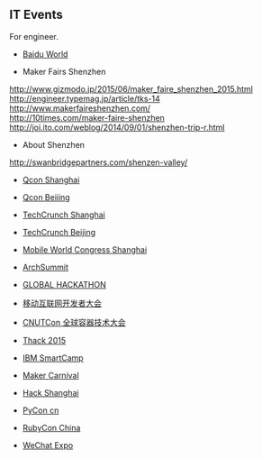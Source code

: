 ## IT Events

For engineer.


- [Baidu World](http://baiduworld.baidu.com/)

- Maker Fairs Shenzhen

http://www.gizmodo.jp/2015/06/maker_faire_shenzhen_2015.html <BR>
http://engineer.typemag.jp/article/tks-14 <BR>
http://www.makerfaireshenzhen.com/ <BR>
http://10times.com/maker-faire-shenzhen <BR>
http://joi.ito.com/weblog/2014/09/01/shenzhen-trip-r.html <BR>


- About Shenzhen

http://swanbridgepartners.com/shenzen-valley/


- [Qcon Shanghai](http://2015.qconshanghai.com/)

- [Qcon Beijing](http://www.qconbeijing.com/)

- [TechCrunch Shanghai](http://tc-shanghai-2015.technode.com/)

- [TechCrunch Beijing](http://tc.technode.com/)

- [Mobile World Congress Shanghai](http://www.mwcshanghai.com/)

- [ArchSummit](http://sz2015.archsummit.com/)

- [GLOBAL HACKATHON](http://ihackathon.org/)

- [移动互联网开发者大会](http://wot.51cto.com/2015mobile/)

- [CNUTCon 全球容器技术大会](http://s0l9knm2.eventdove.com/event/103627/page/41976)

- [Thack 2015](http://event.traveldaily.cn/thack2015)

- [IBM SmartCamp](http://www.ibm.com/developerworks/cn/gep/smartcamp.html)

- [Maker Carnival](http://www.shanghaimakercarnival.com/)

- [Hack Shanghai](http://www.hackshanghai.com/)

- [PyCon cn](http://www.pychina.org/)

- [RubyCon China](http://www.rubyconfchina.org/)

- [WeChat Expo](http://www.wexpo.asia/)

